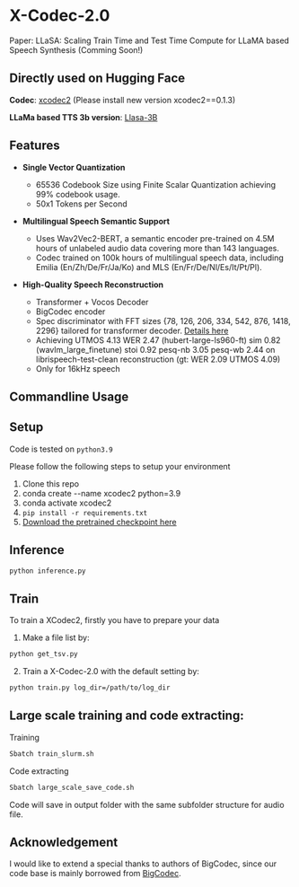 # X-Codec-2.0
Paper: LLaSA: Scaling Train Time and Test Time Compute for LLaMA based Speech Synthesis (Comming Soon!)


## Directly used on Hugging Face

**Codec**: [xcodec2](https://huggingface.co/HKUST-Audio/xcodec2) (Please install new version xcodec2==0.1.3)
 
**LLaMa based TTS 3b version**: [Llasa-3B](https://huggingface.co/HKUST-Audio/Llasa-3B)


## Features

- **Single Vector Quantization**
  - 65536 Codebook Size using Finite Scalar Quantization achieving 99% codebook usage.
  - 50x1 Tokens per Second

- **Multilingual Speech Semantic Support**
  - Uses Wav2Vec2-BERT, a semantic encoder pre-trained on 4.5M hours of unlabeled audio data covering more than 143 languages.
  - Codec trained on 100k hours of multilingual speech data, including Emilia (En/Zh/De/Fr/Ja/Ko) and MLS (En/Fr/De/Nl/Es/It/Pt/Pl).

- **High-Quality Speech Reconstruction**
  - Transformer + Vocos Decoder
  - BigCodec encoder
  - Spec discriminator with FFT sizes {78, 126, 206, 334, 542, 876, 1418, 2296} tailored for transformer decoder. [Details here](https://openreview.net/pdf?id=4YpMrGfldX)
  - Achieving UTMOS 4.13 WER 2.47 (hubert-large-ls960-ft)  sim 0.82 (wavlm_large_finetune) stoi 0.92  pesq-nb 3.05  pesq-wb 2.44 on librispeech-test-clean reconstruction (gt: WER 2.09 UTMOS 4.09)
  - Only for 16kHz speech


##  Commandline Usage
## Setup
Code is tested on `python3.9`

Please follow the following steps to setup your environment
1. Clone this repo
2. conda create --name xcodec2 python=3.9 
3. conda activate xcodec2  
2. `pip install -r requirements.txt`
3. [Download the pretrained checkpoint here](https://huggingface.co/HKUST-Audio/xcodec2/blob/main/ckpt/epoch%3D4-step%3D1400000.ckpt)


## Inference
```bash
python inference.py  
```
 
## Train
To train a XCodec2, firstly you have to prepare your data 

1. Make a file list by:
```bash
python get_tsv.py
```

2. Train a X-Codec-2.0 with the default setting by:

```bash
python train.py log_dir=/path/to/log_dir
```

## Large scale training and code extracting:

Training
```bash
Sbatch train_slurm.sh
```

Code extracting
```bash
Sbatch large_scale_save_code.sh
```

Code will save in output folder with the same subfolder structure for audio file.


 
## Acknowledgement
I would like to extend a special thanks to authors of BigCodec, since our code base is mainly borrowed from  [BigCodec](https://github.com/Aria-K-Alethia/BigCodec).
